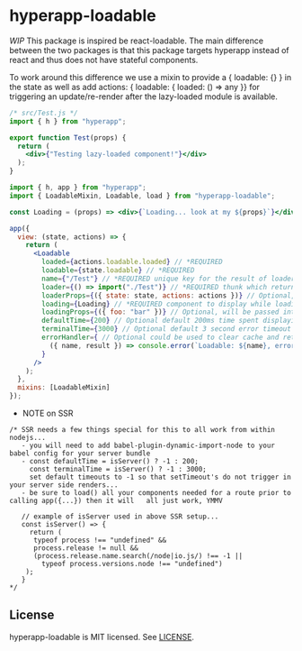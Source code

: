 # hyperapp-loadable
*WIP*
This package is inspired be react-loadable.  The main difference between the two packages is that this package targets hyperapp instead of react and thus does not have stateful components.

To work around this difference we use a mixin to provide a { loadable: {} } in the state as well as add actions: { loadable: { loaded: () => any }} for triggering an update/re-render after the lazy-loaded module is available.

```jsx
/* src/Test.js */
import { h } from "hyperapp";

export function Test(props) {
  return (
    <div>{"Testing lazy-loaded component!"}</div>
  );
}
```

```jsx
import { h, app } from "hyperapp";
import { LoadableMixin, Loadable, load } from "hyperapp-loadable";

const Loading = (props) => <div>{`Loading... look at my ${props}`}</div>;

app({
  view: (state, actions) => {
    return (
      <Loadable 
        loaded={actions.loadable.loaded} // *REQUIRED
        loadable={state.loadable} // *REQUIRED
        name={"/Test"} // *REQUIRED unique key for the result of loader to be stored under state.loadable[name]
        loader={() => import("./Test")} // *REQUIRED thunk which returns a promise that resolves to a component
        loaderProps={({ state: state, actions: actions })} // Optional, but useful...
        loading={Loading} // *REQUIRED component to display while loading the above loader thunk...
        loadingProps={({ foo: "bar" })} // Optional, will be passed into your Loading component for render
        defaultTime={200} // Optional default 200ms time spent displaying loading
        terminalTime={3000} // Optional default 3 second error timeout
        errorHandler={ // Optional could be used to clear cache and retry on failures etc...
          ({ name, result }) => console.error(`Loadable: ${name}, error: ${result}`)
        }
      />
    );
  },
  mixins: [LoadableMixin]
});
```

* NOTE on SSR
```
/* SSR needs a few things special for this to all work from within nodejs...
   - you will need to add babel-plugin-dynamic-import-node to your babel config for your server bundle
   - const defaultTime = isServer() ? -1 : 200;
     const terminalTime = isServer() ? -1 : 3000;
     set default timeouts to -1 so that setTimeout's do not trigger in your server side renders...
   - be sure to load() all your components needed for a route prior to calling app({...}) then it will   all just work, YMMV

   // example of isServer used in above SSR setup...
   const isServer() => {
     return (
      typeof process !== "undefined" &&
      process.release != null &&
      (process.release.name.search(/node|io.js/) !== -1 ||
        typeof process.versions.node !== "undefined")
    );
   }
*/
```

## License

hyperapp-loadable is MIT licensed. See [LICENSE](LICENSE.md).

